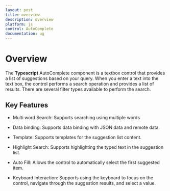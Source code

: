 ```yaml
---
layout: post
title: overview
description: overview
platform: js
control: AutoComplete
documentation: ug
---
```


# Overview

The **Typescript** AutoComplete component is a textbox control that provides a list of suggestions based on your query. When you enter a text into the text box, the control performs a search operation and provides a list of results. There are several filter types available to perform the search.

## Key Features

* Multi word Search: Supports searching using multiple words

* Data binding: Supports data binding with JSON data and remote data.

* Template: Supports templates for the suggestion list content.

* Highlight Search: Supports highlighting the typed text in the suggestion list.

* Auto Fill: Allows the control to automatically select the first suggested item.

* Keyboard Interaction: Supports using the keyboard to focus on the control, navigate through the suggestion results, and select a value.


